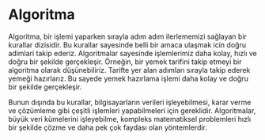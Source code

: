 # Algoritma

Algoritma, bir işlemi yaparken sırayla adım adım ilerlememizi sağlayan bir kurallar dizisidir.
Bu kurallar sayesinde belli bir amaca ulaşmak icin doğru adimlari takip ederiz. Algoritmalar
sayesinde işlemlerimiz daha kolay, hızlı ve doğru bir şekilde gerçekleşir. Örneğin, bir
yemek tarifini takip etmeyi bir algoritma olarak düşünebiliriz. Tarifte yer alan adımları sırayla
takip ederek yemeği hazırlarız. Bu sayede yemek hazırlama işlemi daha kolay ve doğru bir
şekilde gerçekleşir.

Bunun dışında bu kurallar, bilgisayarların verileri işleyebilmesi, karar verme ve çözümleme gibi çeşitli işlemleri yapabilmeleri için gereklidir. Algoritmalar, büyük veri kümelerini işleyebilme, kompleks matematiksel problemleri hızlı bir şekilde çözme ve daha pek çok faydası olan yöntemlerdir.





